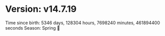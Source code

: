 # Version: v14.7.19
Time since birth: 5346 days, 128304 hours, 7698240 minutes, 461894400 seconds
Season: Spring 🌸
